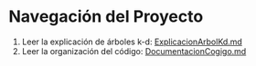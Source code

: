 # Navegación del Proyecto 

1. Leer la explicación de árboles k-d: [ExplicacionArbolKd.md](https://github.com/bargof/tizoncitoMasCercano/ExplicacionArbolKd.md)
2. Leer la organización del código: [DocumentacionCogigo.md](https://github.com/bargof/tizoncitoMasCercano/DocumentacionCodigo.md)
